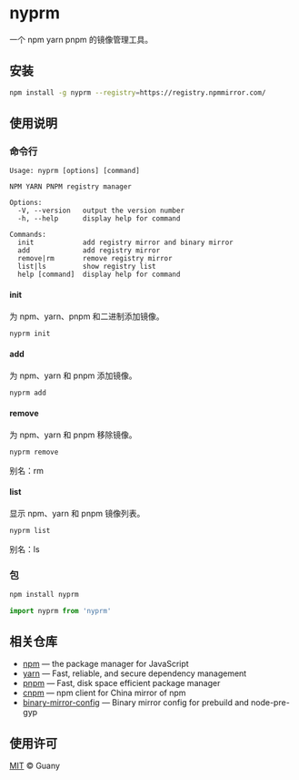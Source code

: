 # nyprm

一个 npm yarn pnpm 的镜像管理工具。

## 安装

```bash
npm install -g nyprm --registry=https://registry.npmmirror.com/
```

## 使用说明

### 命令行

```text
Usage: nyprm [options] [command]

NPM YARN PNPM registry manager

Options:
  -V, --version   output the version number
  -h, --help      display help for command

Commands:
  init            add registry mirror and binary mirror
  add             add registry mirror
  remove|rm       remove registry mirror
  list|ls         show registry list
  help [command]  display help for command
```

#### init

为 npm、yarn、pnpm 和二进制添加镜像。

```bash
nyprm init
```

#### add

为 npm、yarn 和 pnpm 添加镜像。

```bash
nyprm add
```

#### remove

为 npm、yarn 和 pnpm 移除镜像。

```bash
nyprm remove
```

别名：rm

#### list

显示 npm、yarn 和 pnpm 镜像列表。

```bash
nyprm list
```

别名：ls

### 包

```bash
npm install nyprm
```

```javascript
import nyprm from 'nyprm'
```

## 相关仓库

- [npm](https://github.com/npm/cli) — the package manager for JavaScript
- [yarn](https://github.com/yarnpkg/yarn) — Fast, reliable, and secure dependency management
- [pnpm](https://github.com/pnpm/pnpm) — Fast, disk space efficient package manager
- [cnpm](https://github.com/cnpm/cnpm) — npm client for China mirror of npm
- [binary-mirror-config](https://github.com/cnpm/binary-mirror-config) — Binary mirror config for prebuild and node-pre-gyp

## 使用许可

[MIT](https://opensource.org/licenses/MIT) © Guany
